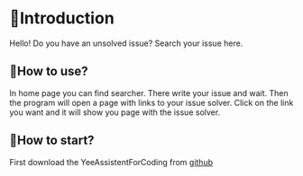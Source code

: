 
# 🦖Introduction
   Hello! Do you have an unsolved issue? Search your issue here.
   
## 🦕How to use?
  In home page you can find searcher. There write your issue and wait. Then the program will open a page with links to your issue solver. Click on the link you want and it will     show you page with the issue solver.

## 🦕How to start?
   First download the YeeAssistentForCoding from [github](https://github.com/yeesaurus/yeeassistentforcoding)

